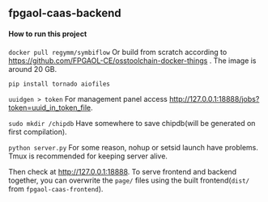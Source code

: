 ## fpgaol-caas-backend

#### How to run this project

`docker pull regymm/symbiflow`
Or build from scratch according to https://github.com/FPGAOL-CE/osstoolchain-docker-things . The image is around 20 GB. 

`pip install tornado aiofiles`

`uuidgen > token` For management panel access http://127.0.0.1:18888/jobs?token=uuid_in_token_file. 

`sudo mkdir /chipdb` Have somewhere to save chipdb(will be generated on first compilation).

`python server.py` For some reason, nohup or setsid launch have problems. Tmux is recommended for keeping server alive. 

Then check at http://127.0.0.1:18888. To serve frontend and backend together, you can overwrite the `page/` files using the built frontend(`dist/` from `fpgaol-caas-frontend`). 
